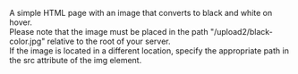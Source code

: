 A simple HTML page with an image that converts to black and white on hover.  
Please note that the image must be placed in the path "/upload2/black-color.jpg" relative to the root of your server.  
If the image is located in a different location, specify the appropriate path in the src attribute of the img element.  
